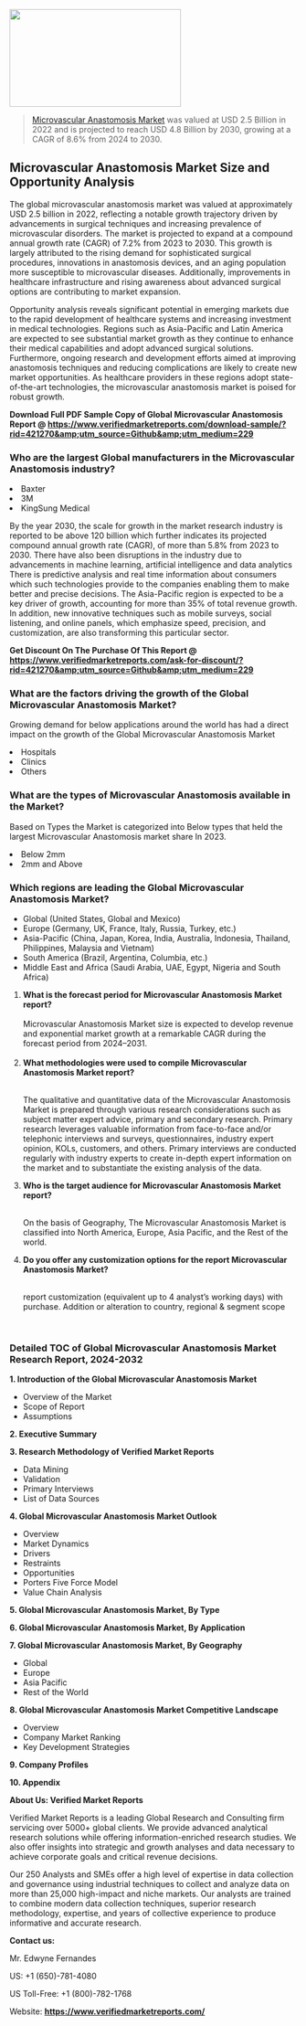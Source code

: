 <img src="https://ffe5etoiles.com/wp-content/uploads/2024/12/MST1-300x171.png" alt="" width="300" height="171" class="alignnone size-medium wp-image-20088" /><blockquote><p><p><a href="https://www.verifiedmarketreports.com/download-sample/?rid=421270&utm_source=Github&utm_medium=229" target="_blank">Microvascular Anastomosis Market</a> was valued at USD 2.5 Billion in 2022 and is projected to reach USD 4.8 Billion by 2030, growing at a CAGR of 8.6% from 2024 to 2030.</p></blockquote><p><h2>Microvascular Anastomosis Market Size and Opportunity Analysis</h2><p>The global microvascular anastomosis market was valued at approximately USD 2.5 billion in 2022, reflecting a notable growth trajectory driven by advancements in surgical techniques and increasing prevalence of microvascular disorders. The market is projected to expand at a compound annual growth rate (CAGR) of 7.2% from 2023 to 2030. This growth is largely attributed to the rising demand for sophisticated surgical procedures, innovations in anastomosis devices, and an aging population more susceptible to microvascular diseases. Additionally, improvements in healthcare infrastructure and rising awareness about advanced surgical options are contributing to market expansion.</p><p>Opportunity analysis reveals significant potential in emerging markets due to the rapid development of healthcare systems and increasing investment in medical technologies. Regions such as Asia-Pacific and Latin America are expected to see substantial market growth as they continue to enhance their medical capabilities and adopt advanced surgical solutions. Furthermore, ongoing research and development efforts aimed at improving anastomosis techniques and reducing complications are likely to create new market opportunities. As healthcare providers in these regions adopt state-of-the-art technologies, the microvascular anastomosis market is poised for robust growth.</p></p><p class=""><strong>Download Full PDF Sample Copy of Global Microvascular Anastomosis Report @ <a href="https://www.verifiedmarketreports.com/download-sample/?rid=421270&amp;utm_source=Github&amp;utm_medium=229" target="_blank">https://www.verifiedmarketreports.com/download-sample/?rid=421270&amp;utm_source=Github&amp;utm_medium=229</a></strong></p><h3 id="" class="">Who are the largest Global manufacturers in the Microvascular Anastomosis industry?</h3><p><li>Baxter</li><li> 3M</li><li> KingSung Medical</li></p><div class=""><div class="" dir="" data-message-author-role="" data-message-id="" data-message-model-slug=""><div class=""><div class=""><div class=""><div class="" dir="" data-message-author-role="" data-message-id="" data-message-model-slug=""><div class=""><div class=""><p>By the year 2030, the scale for growth in the market research industry is reported to be above 120 billion which further indicates its projected compound annual growth rate (CAGR), of more than 5.8% from 2023 to 2030. There have also been disruptions in the industry due to advancements in machine learning, artificial intelligence and data analytics There is predictive analysis and real time information about consumers which such technologies provide to the companies enabling them to make better and precise decisions. The Asia-Pacific region is expected to be a key driver of growth, accounting for more than 35% of total revenue growth. In addition, new innovative techniques such as mobile surveys, social listening, and online panels, which emphasize speed, precision, and customization, are also transforming this particular sector.</p><p><strong>Get Discount On The Purchase Of This Report @&nbsp; <a href="https://www.verifiedmarketreports.com/ask-for-discount/?rid=421270&amp;utm_source=Github&amp;utm_medium=229" target="_blank">https://www.verifiedmarketreports.com/ask-for-discount/?rid=421270&amp;utm_source=Github&amp;utm_medium=229</a></strong></p></div></div></div></div></div></div></div></div><h3 id="" class="">What are the factors driving the growth of the Global Microvascular Anastomosis Market?</h3><p id="" class="">Growing demand for below applications around the world has had a direct impact on the growth of the Global Microvascular Anastomosis Market</p><p id="" class=""><li>Hospitals</li><li> Clinics</li><li> Others</li></p><h3 id="" class="">What are the types of Microvascular Anastomosis available in the Market?</h3><p id="" class="">Based on Types the Market is categorized into Below types that held the largest Microvascular Anastomosis market share In 2023.</p><p id="" class=""><li>Below 2mm</li><li> 2mm and Above</li></p><h3 id="" class="">Which regions are leading the Global Microvascular Anastomosis Market?</h3><ul><li>Global (United States, Global and Mexico)</li><li>Europe (Germany, UK, France, Italy, Russia, Turkey, etc.)</li><li>Asia-Pacific (China, Japan, Korea, India, Australia, Indonesia, Thailand, Philippines, Malaysia and Vietnam)</li><li>South America (Brazil, Argentina, Columbia, etc.)</li><li>Middle East and Africa (Saudi Arabia, UAE, Egypt, Nigeria and South Africa)</li></ul><p><ol><li><strong>What is the forecast period for Microvascular Anastomosis Market report?<br /></strong><br /><span data-sheets-root="1" data-sheets-value="{&quot;1&quot;:2,&quot;2&quot;:&quot;XXXX size is expected to develop revenue and exponential market growth at a remarkable CAGR during the forecast period from 2024&ndash;2030.&quot;}" data-sheets-userformat="{&quot;2&quot;:12674,&quot;4&quot;:{&quot;1&quot;:2,&quot;2&quot;:16776960},&quot;10&quot;:2,&quot;11&quot;:0,&quot;15&quot;:&quot;Arial&quot;,&quot;16&quot;:12}">Microvascular Anastomosis Market size is expected to develop revenue and exponential market growth at a remarkable CAGR during the forecast period from 2024&ndash;2031.</span><br /><br /></li><li><strong>What methodologies were used to compile Microvascular Anastomosis Market report?<br /><br /></strong><p>The qualitative and quantitative data of the&nbsp;Microvascular Anastomosis Market is prepared through various research considerations such as subject matter expert advice, primary and secondary research. Primary research leverages valuable information from face-to-face and/or telephonic interviews and surveys, questionnaires, industry expert opinion, KOLs, customers, and others. Primary interviews are conducted regularly with industry experts to create in-depth expert information on the market and to substantiate the existing analysis of the data.&nbsp;</p></li><li><strong>Who is the target audience for Microvascular Anastomosis Market report?<br /><br /></strong><p>On the basis of Geography, The&nbsp;Microvascular Anastomosis Market is classified into North America, Europe, Asia Pacific, and the Rest of the world.</p></li><li><strong>Do you offer any customization options for the report Microvascular Anastomosis Market?<br /><br /></strong><p>report customization (equivalent up to 4 analyst&rsquo;s working days) with purchase. Addition or alteration to country, regional &amp; segment scope</p><p>&nbsp;</p></li></ol></p><h3 id="" class="">Detailed TOC of Global Microvascular Anastomosis Market Research Report, 2024-2032</h3><p id="" class=""><strong>1. Introduction of the Global Microvascular Anastomosis Market</strong></p><ul><li>Overview of the Market</li><li>Scope of Report</li><li>Assumptions</li></ul><p id="" class=""><strong>2. Executive Summary</strong></p><p id="" class=""><strong>3. Research Methodology of&nbsp;Verified Market Reports</strong></p><ul><li>Data Mining</li><li>Validation</li><li>Primary Interviews</li><li>List of Data Sources</li></ul><p id="" class=""><strong>4. Global Microvascular Anastomosis Market Outlook</strong></p><ul><li>Overview</li><li>Market Dynamics</li><li>Drivers</li><li>Restraints</li><li>Opportunities</li><li>Porters Five Force Model</li><li>Value Chain Analysis</li></ul><p id="" class=""><strong>5. Global Microvascular Anastomosis Market, By&nbsp;Type</strong></p><p id="" class=""><strong>6. Global Microvascular Anastomosis Market, By Application</strong></p><p id="" class=""><strong>7. Global Microvascular Anastomosis Market, By Geography</strong></p><ul><li>Global</li><li>Europe</li><li>Asia Pacific</li><li>Rest of the World</li></ul><p id="" class=""><strong>8. Global Microvascular Anastomosis Market Competitive Landscape</strong></p><ul><li>Overview</li><li>Company Market Ranking</li><li>Key Development Strategies</li></ul><p id="" class=""><strong>9. Company Profiles</strong></p><p id="" class=""><strong>10. Appendix</strong></p><p id="" class=""><strong>About Us: Verified Market Reports</strong></p><p id="" class="">Verified Market Reports is a leading Global Research and Consulting firm servicing over 5000+ global clients. We provide advanced analytical research solutions while offering information-enriched research studies. We also offer insights into strategic and growth analyses and data necessary to achieve corporate goals and critical revenue decisions.</p><p id="" class="">Our 250 Analysts and SMEs offer a high level of expertise in data collection and governance using industrial techniques to collect and analyze data on more than 25,000 high-impact and niche markets. Our analysts are trained to combine modern data collection techniques, superior research methodology, expertise, and years of collective experience to produce informative and accurate research.</p><p id="" class=""><strong>Contact us:</strong></p><p id="" class="">Mr. Edwyne Fernandes</p><p id="" class="">US: +1 (650)-781-4080</p><p id="" class="">US Toll-Free: +1 (800)-782-1768</p><p id="" class="">Website: <a target="" data-test-app-aware-link=""><strong>https://www.verifiedmarketreports.com/</strong></a></p>
